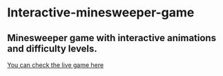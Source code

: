 # Interactive-minesweeper-game
## Minesweeper game with interactive animations and difficulty levels.

[You can check the live game here](https://interactive-minesweeper.netlify.app/ "Minesweeper game live example")